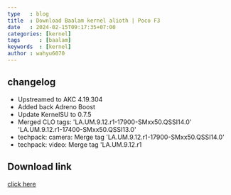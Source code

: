 ```yaml
---
type   : blog
title  : Download Baalam kernel alioth | Poco F3
date   : 2024-02-15T09:17:35+07:00
categories: [kernel]
tags      : [baalam]
keywords  : [kernel]
author : wahyu6070
---
```


## changelog

- Upstreamed to AKC 4.19.304
- Added back Adreno Boost
- Update KernelSU to 0.7.5
- Merged  CLO tags:
'LA.UM.9.12.r1-17900-SMxx50.QSSI14.0'
'LA.UM.9.12.r1-17400-SMxx50.QSSI13.0'
- techpack: camera: Merge tag 'LA.UM.9.12.r1-17900-SMxx50.QSSI14.0'
- techpack: video: Merge tag 'LA.UM.9.12.r1

## Download link

[click here](https://www.pling.com/p/2023676/)
